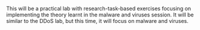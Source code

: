 This will be a practical lab with research-task-based exercises focusing on implementing the theory learnt in the malware and viruses session. It will be similar to the DDoS lab, but this time, it will focus on malware and viruses.
